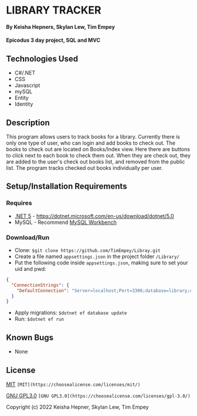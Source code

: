 # LIBRARY TRACKER

#### By Keisha Hepners, Skylan Lew, Tim Empey

#### Epicodus 3 day project, SQL and MVC

## Technologies Used

- C#/.NET
- CSS
- Javascript
- mySQL
- Entity
- Identity

## Description

This program allows users to track books for a library. Currently there is only one type of user, who can login and add books to check out.
The books to check out are located on Books/Index view. Here there are buttons to click next to each book to check them out. When they are check out, they are added to the user's check out books list, and removed from the public list.
The program tracks checked out books individually per user.

## Setup/Installation Requirements

### Requires

- [.NET 5](https://dotnet.microsoft.com/en-us/download/dotnet/5.0) - <https://dotnet.microsoft.com/en-us/download/dotnet/5.0>
- MySQL - Recommend [MySQL Workbench](https://dev.mysql.com/downloads/workbench/)

### Download/Run
- Clone: `$git clone https://github.com/TimEmpey/Libray.git`
- Create a file named `appsettings.json` in the project folder `/Library/`
- Put the following code inside `appsettings.json`, making sure to set your uid and pwd:

```json
{
  "ConnectionStrings": {
    "DefaultConnection": "Server=localhost;Port=3306;database=library;uid=YOURUSERNAME;pwd=YOURPASSWORD;"
  }
}
```
- Apply migrations: `$dotnet ef database update` 
- Run: `$dotnet ef run`

## Known Bugs

- None

## License

[MIT](https://choosealicense.com/licenses/mit/) `[MIT](https://choosealicense.com/licenses/mit/)`

[GNU GPL3.0](https://choosealicense.com/licenses/gpl-3.0/)
`[GNU GPL3.0](https://choosealicense.com/licenses/gpl-3.0/)`

Copyright (c) 2022 Keisha Hepner, Skylan Lew, Tim Empey

